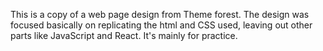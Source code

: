 This is a copy of a web page design from Theme forest. The design was focused basically on replicating the html and CSS used, leaving out other parts like JavaScript and React. It's mainly for practice.
